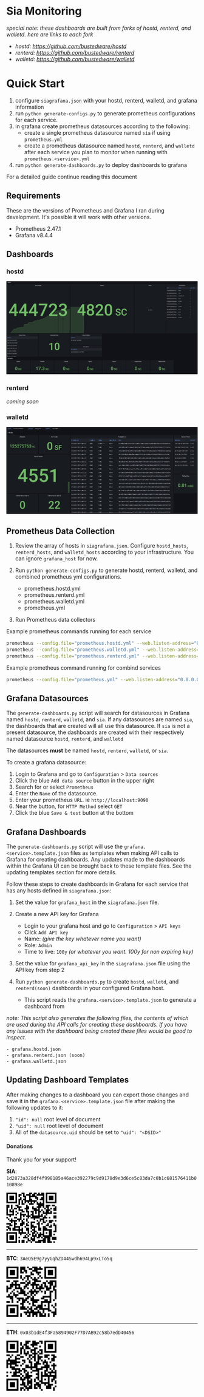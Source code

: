 # Sia Monitoring

*special note: these dashboards are built from forks of hostd, renterd, and walletd. here are links to each fork*
- *hostd: https://github.com/bustedware/hostd*
- *renterd: https://github.com/bustedware/renterd*
- *walletd: https://github.com/bustedware/walletd*

# Quick Start
1. configure `siagrafana.json` with your hostd, renterd, walletd, and grafana information
2. run `python generate-configs.py` to generate prometheus configurations for each service.
3. in grafana create prometheus datasources according to the following:
    - create a single prometheus datasource named `sia` if using `prometheus.yml`
    - create a prometheus datasource named `hostd`, `renterd`, and `walletd` after each service you plan to monitor when running with `prometheus.<service>.yml`
3. run `python generate-dashboards.py` to deploy dashboards to grafana

For a detailed guide continue reading this document

## Requirements
These are the versions of Prometheus and Grafana I ran during development. It's possible it will work with other versions.
- Prometheus 2.47.1
- Grafana v8.4.4

## Dashboards
### hostd
![alt text](assets/screenshots/dashboard.hostd.png)

### renterd
*coming soon*

### walletd
![alt text](assets/screenshots/dashboard.walletd.png)

## Prometheus Data Collection
1. Review the array of hosts in `siagrafana.json`. Configure `hostd_hosts`, `renterd_hosts`, and `walletd_hosts` according to your infrastructure. You can ignore `grafana_host` for now.

2. Run `python generate-configs.py` to generate hostd, renterd, walletd, and combined prometheus yml configurations.
    - prometheus.hostd.yml
    - prometheus.renterd.yml
    - prometheus.walletd.yml
    - prometheus.yml

3. Run Prometheus data collectors

Example prometheus commands running for each service
```bash
prometheus --config.file="prometheus.hostd.yml" --web.listen-address="0.0.0.0:9090" --storage.tsdb.path="hostd"
prometheus --config.file="prometheus.walletd.yml" --web.listen-address="0.0.0.0:10090" --storage.tsdb.path="walletd"
prometheus --config.file="prometheus.renterd.yml" --web.listen-address="0.0.0.0:11090" --storage.tsdb.path="renterd"
```

Example prometheus command running for combind services
```bash
prometheus --config.file="prometheus.yml" --web.listen-address="0.0.0.0:9090" --storage.tsdb.path="sia"
```

## Grafana Datasources
The `generate-dashboards.py` script will search for datasources in Grafana named `hostd`, `renterd`, `walletd`, and `sia`. If any datasources are named `sia`, the dashboards that are created will all use this datasource. If `sia` is not a present datasource, the dashboards are created with their respectively named datasource `hostd`, `renterd`, and `walletd`

The datasources **must** be named `hostd`, `renterd`, `walletd`, or `sia`.

To create a grafana datasource:
1. Login to Grafana and go to `Configuration` > `Data sources`
2. Click the blue `Add data source` button in the upper right
3. Search for or select `Prometheus`
4. Enter the `Name` of the datasource.
5. Enter your prometheus `URL`. ie `http://localhost:9090`
6. Near the button, for `HTTP Method` select `GET`
7. Click the blue `Save & test` button at the bottom

## Grafana Dashboards
The `generate-dashboards.py` script will use the `grafana.<service>.template.json` files as templates when making API calls to Grafana for creating dashboards. Any updates made to the dashboards within the Grafana UI can be brought back to these template files. See the updating templates section for more details.

Follow these steps to create dashboards in Grafana for each service that has any hosts defined in `siagrafana.json`:
1. Set the value for `grafana_host` in the `siagrafana.json` file.

2. Create a new API key for Grafana
    - Login to your grafana host and go to `Configuration` > `API keys`
    - Click `Add API key`
    - Name: _(give the key whatever name you want)_
    - Role: `Admin`
    - Time to live: `100y` _(or whatever you want. 100y for non expiring key)_

3. Set the value for `grafana_api_key` in the `siagrafana.json` file using the API key from step 2

4. Run `python generate-dashboards.py` to create `hostd`, `walletd`, and `renterd(soon)` dashboards in your configured Grafana host.
    - This script reads the `grafana.<service>.template.json` to generate a dashboard from

*note: This script also generates the following files, the contents of which are used during the API calls for creating these dashboards. If you have any issues with the dashboard being created these files would be good to inspect.*

    - grafana.hostd.json
    - grafana.renterd.json (soon)
    - grafana.walletd.json

## Updating Dashboard Templates
After making changes to a dashboard you can export those changes and save it in the `grafana.<service>.template.json` file after making the following updates to it:
1. `"id": null` root level of document
2. `"uid": null` root level of document
3. All of the `datasource.uid` should be set to `"uid": "<DSID>"`

#### Donations

Thank you for your support!

**SIA**: `1d2873a328df4f998185a46ace392279c9d9170d9e3d6ce5c83da7c0b1c681576411b010898e`

![BTC QR code](donate/sia.png)

---------------------------------------------

**BTC**: `3AeQ5E9g7yyGqhZD44Swdh694Lp9xLTo5q`

![BTC QR code](donate/btc.png)

---------------------------------------------

**ETH**: `0x03b1dE4f3Fa5894902F77D7AB92c58b7edD40456`

![BTC QR code](donate/eth.png)